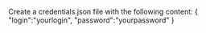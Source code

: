 Create a credentials.json file with the following content:
{
    "login":"yourlogin",
    "password":"yourpassword"
}